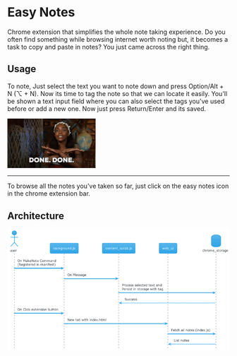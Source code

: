 # Easy Notes

Chrome extension that simplifies the whole note taking experience. Do you often find something while browsing internet worth noting but, it becomes a task to copy and paste in notes? You just came across the right thing. 

## Usage

To note, Just select the text you want to note down and press Option/Alt + N (⌥ + N). Now its time to tag the note so that we can locate it easily. You'll be shown a text input field where you can also select the tags you've used before or add a new one. Now just press Return/Enter and its saved. 

<img src="readme/done.gif" width="200px"><hr>

To browse all the notes you've taken so far, just click on the easy notes icon in the chrome extension bar.

## Architecture
![Architecture Diagram](/readme/architecture.png)

